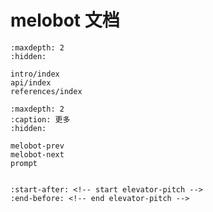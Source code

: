 # melobot 文档

```{toctree}
:maxdepth: 2
:hidden:

intro/index
api/index
references/index
```

```{toctree}
:maxdepth: 2
:caption: 更多
:hidden:

melobot-prev
melobot-next
prompt
```

```{include} warning.md
```


```{include} ../../README.md
:start-after: <!-- start elevator-pitch -->
:end-before: <!-- end elevator-pitch -->
```
